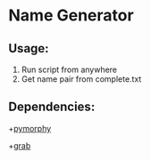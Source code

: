 # Name Generator

## Usage:
1. Run script from anywhere
2. Get name pair from complete.txt

## Dependencies:
+[pymorphy][morphy]

+[grab][grab]


[morphy]:https://pythonhosted.org/pymorphy/intro.html
[grab]:http://grablib.org/ru